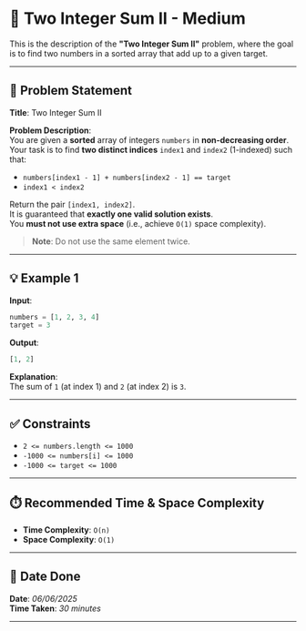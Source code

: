 # 🧮 Two Integer Sum II - Medium

This is the description of the **"Two Integer Sum II"** problem, where the goal is to find two numbers in a sorted array that add up to a given target.

---

## 📌 Problem Statement

**Title**: Two Integer Sum II

**Problem Description**:  
You are given a **sorted** array of integers `numbers` in **non-decreasing order**. Your task is to find **two distinct indices** `index1` and `index2` (1-indexed) such that:

- `numbers[index1 - 1] + numbers[index2 - 1] == target`
- `index1 < index2`

Return the pair `[index1, index2]`.  
It is guaranteed that **exactly one valid solution exists**.  
You **must not use extra space** (i.e., achieve `O(1)` space complexity).

> **Note**: Do not use the same element twice.

---

## 💡 Example 1

**Input**:  
```python
numbers = [1, 2, 3, 4]  
target = 3
```

**Output**:  
```python
[1, 2]
```

**Explanation**:  
The sum of `1` (at index 1) and `2` (at index 2) is `3`.

---

## ✅ Constraints

- `2 <= numbers.length <= 1000`  
- `-1000 <= numbers[i] <= 1000`  
- `-1000 <= target <= 1000`  

---

## ⏱️ Recommended Time & Space Complexity

- **Time Complexity**: `O(n)`  
- **Space Complexity**: `O(1)`  

---

## 📅 Date Done

**Date**: *06/06/2025*  
**Time Taken**: *30 minutes*

---
